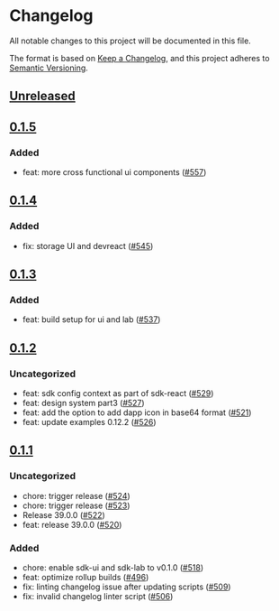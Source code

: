 # Changelog
All notable changes to this project will be documented in this file.

The format is based on [Keep a Changelog](https://keepachangelog.com/en/1.0.0/),
and this project adheres to [Semantic Versioning](https://semver.org/spec/v2.0.0.html).

## [Unreleased]

## [0.1.5]
### Added
- feat: more cross functional ui components ([#557](https://github.com/MetaMask/metamask-sdk/pull/557))

## [0.1.4]
### Added
- fix: storage UI and devreact ([#545](https://github.com/MetaMask/metamask-sdk/pull/545))

## [0.1.3]
### Added
- feat: build setup for ui and lab ([#537](https://github.com/MetaMask/metamask-sdk/pull/537))

## [0.1.2]
### Uncategorized
- feat: sdk config context as part of sdk-react ([#529](https://github.com/MetaMask/metamask-sdk/pull/529))
- feat: design system part3 ([#527](https://github.com/MetaMask/metamask-sdk/pull/527))
- feat: add the option to add dapp icon in base64 format ([#521](https://github.com/MetaMask/metamask-sdk/pull/521))
- feat: update examples 0.12.2 ([#526](https://github.com/MetaMask/metamask-sdk/pull/526))

## [0.1.1]
### Uncategorized
- chore: trigger release ([#524](https://github.com/MetaMask/metamask-sdk/pull/524))
- chore: trigger release ([#523](https://github.com/MetaMask/metamask-sdk/pull/523))
- Release 39.0.0 ([#522](https://github.com/MetaMask/metamask-sdk/pull/522))
- feat: release 39.0.0 ([#520](https://github.com/MetaMask/metamask-sdk/pull/520))

### Added
- chore: enable sdk-ui and sdk-lab to v0.1.0 ([#518](https://github.com/MetaMask/metamask-sdk/pull/518))
- feat: optimize rollup builds ([#496](https://github.com/MetaMask/metamask-sdk/pull/496))
- fix: linting changelog issue after updating scripts ([#509](https://github.com/MetaMask/metamask-sdk/pull/509))
- fix: invalid changelog linter script ([#506](https://github.com/MetaMask/metamask-sdk/pull/506))

[Unreleased]: https://github.com/MetaMask/metamask-sdk/compare/@metamask/sdk-lab@0.1.5...HEAD
[0.1.5]: https://github.com/MetaMask/metamask-sdk/compare/@metamask/sdk-lab@0.1.4...@metamask/sdk-lab@0.1.5
[0.1.4]: https://github.com/MetaMask/metamask-sdk/compare/@metamask/sdk-lab@0.1.3...@metamask/sdk-lab@0.1.4
[0.1.3]: https://github.com/MetaMask/metamask-sdk/compare/@metamask/sdk-lab@0.1.2...@metamask/sdk-lab@0.1.3
[0.1.2]: https://github.com/MetaMask/metamask-sdk/compare/@metamask/sdk-lab@0.1.1...@metamask/sdk-lab@0.1.2
[0.1.1]: https://github.com/MetaMask/metamask-sdk/releases/tag/@metamask/sdk-lab@0.1.1
